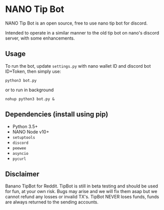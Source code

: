 # NANO Tip Bot

NANO Tip Bot is an open source, free to use nano tip bot for discord.

Intended to operate in a similar manner to the old tip bot on nano's discord server, with some enhancements.

## Usage

To run the bot, update `settings.py` with nano wallet ID and discord bot ID+Token, then simply use:

```
python3 bot.py
```

or to run in background

```
nohup python3 bot.py &
```

## Dependencies (install using pip)

- Python 3.5+
- NANO Node v10+
- `setuptools`
- `discord`
- `peewee`
- `asyncio`
- `pycurl`

## Disclaimer

Banano TipBot for Reddit.
TipBot is still in beta testing and should be used for fun, at your own risk. Bugs may arise and we will fix them asap but we cannot refund any losses or invalid TX's. TipBot NEVER loses funds, funds are always returned to the sending accounts.
